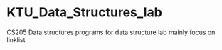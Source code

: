 # KTU_Data_Structures_lab 
 CS205 Data structures
 programs for data structure lab
 mainly focus on linklist 
 
